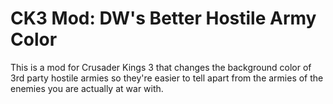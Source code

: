 # CK3 Mod: DW's Better Hostile Army Color
This is a mod for Crusader Kings 3 that changes the background color of 3rd party hostile armies so they're easier to tell apart from the armies of the enemies you are actually at war with.
